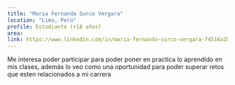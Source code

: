 ```yaml
---
title: "Maria Fernanda Surco Vergara"
location: "Lima, Perú"
profile: Estudiante (+18 años)
area: 
link: https://www.linkedin.com/in/maria-fernanda-surco-vergara-74516a288/
---
```


Me interesa poder participar para poder poner en practica lo aprendido en mis clases, además lo veo como una oportunidad para poder superar retos que esten relacionados a mi carrera